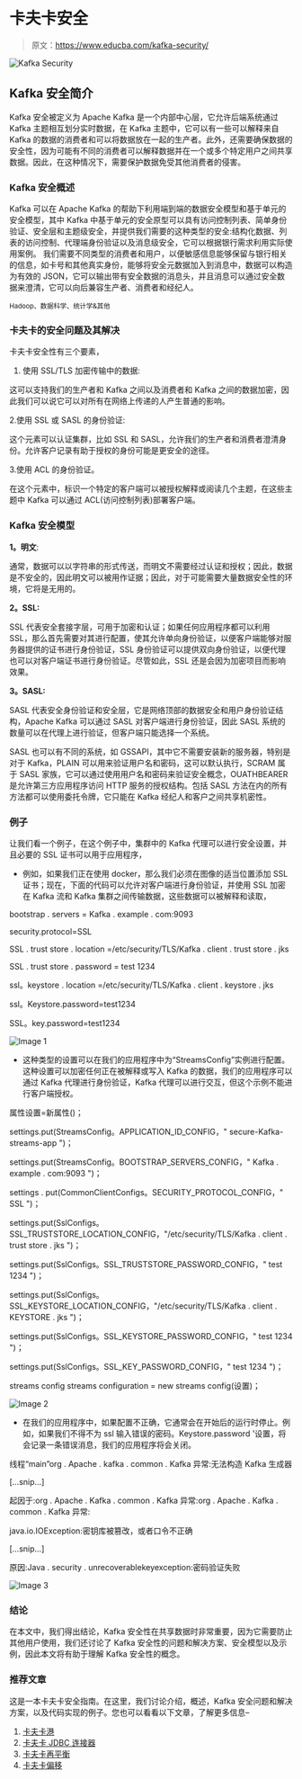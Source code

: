 # 卡夫卡安全

> 原文：<https://www.educba.com/kafka-security/>

![Kafka Security](img/59ffb4f6e33dd9450221316c8bd87c73.png)



## Kafka 安全简介

Kafka 安全被定义为 Apache Kafka 是一个内部中心层，它允许后端系统通过 Kafka 主题相互划分实时数据，在 Kafka 主题中，它可以有一些可以解释来自 Kafka 的数据的消费者和可以将数据放在一起的生产者。此外，还需要确保数据的安全性，因为可能有不同的消费者可以解释数据并在一个或多个特定用户之间共享数据。因此，在这种情况下，需要保护数据免受其他消费者的侵害。

### Kafka 安全概述

Kafka 可以在 Apache Kafka 的帮助下利用端到端的数据安全模型和基于单元的安全模型，其中 Kafka 中基于单元的安全原型可以具有访问控制列表、简单身份验证、安全层和主题级安全，并提供我们需要的这种类型的安全:结构化数据、列表的访问控制、代理端身份验证以及消息级安全，它可以根据银行需求利用实际使用案例。 我们需要不同类型的消费者和用户，以便敏感信息能够保留与银行相关的信息，如卡号和其他真实身份，能够将安全元数据加入到消息中，数据可以构造为有效的 JSON，它可以输出带有安全数据的消息头，并且消息可以通过安全数据来澄清，它可以向后兼容生产者、消费者和经纪人。

<small>Hadoop、数据科学、统计学&其他</small>

### 卡夫卡的安全问题及其解决

卡夫卡安全性有三个要素，

1.  使用 SSL/TLS 加密传输中的数据:

这可以支持我们的生产者和 Kafka 之间以及消费者和 Kafka 之间的数据加密，因此我们可以说它可以对所有在网络上传递的人产生普通的影响。

2.使用 SSL 或 SASL 的身份验证:

这个元素可以认证集群，比如 SSL 和 SASL，允许我们的生产者和消费者澄清身份。允许客户记录有助于授权的身份可能是更安全的途径。

3.使用 ACL 的身份验证。

在这个元素中，标识一个特定的客户端可以被授权解释或阅读几个主题，在这些主题中 Kafka 可以通过 ACL(访问控制列表)部署客户端。

### Kafka 安全模型

**1。明文**:

通常，数据可以以字符串的形式传送，而明文不需要经过认证和授权；因此，数据是不安全的，因此明文可以被用作证据；因此，对于可能需要大量数据安全性的环境，它将是无用的。

**2。SSL:**

SSL 代表安全套接字层，可用于加密和认证；如果任何应用程序都可以利用 SSL，那么首先需要对其进行配置，使其允许单向身份验证，以便客户端能够对服务器提供的证书进行身份验证，SSL 身份验证可以提供双向身份验证，以便代理也可以对客户端证书进行身份验证。尽管如此，SSL 还是会因为加密项目而影响效果。

**3。SASL:**

SASL 代表安全身份验证和安全层，它是网络顶部的数据安全和用户身份验证结构，Apache Kafka 可以通过 SASL 对客户端进行身份验证，因此 SASL 系统的数量可以在代理上进行验证，但客户端只能选择一个系统。

SASL 也可以有不同的系统，如 GSSAPI，其中它不需要安装新的服务器，特别是对于 Kafka，PLAIN 可以用来验证用户名和密码，这可以默认执行，SCRAM 属于 SASL 家族，它可以通过使用用户名和密码来验证安全概念，OUATHBEARER 是允许第三方应用程序访问 HTTP 服务的授权结构。包括 SASL 方法在内的所有方法都可以使用委托令牌，它只能在 Kafka 经纪人和客户之间共享机密性。

### 例子

让我们看一个例子，在这个例子中，集群中的 Kafka 代理可以进行安全设置，并且必要的 SSL 证书可以用于应用程序，

*   例如，如果我们正在使用 docker，那么我们必须在图像的适当位置添加 SSL 证书；现在，下面的代码可以允许对客户端进行身份验证，并使用 SSL 加密在 Kafka 流和 Kafka 集群之间传输数据，这些数据可以被解释和读取，

bootstrap . servers = Kafka . example . com:9093

security.protocol=SSL

SSL . trust store . location =/etc/security/TLS/Kafka . client . trust store . jks

SSL . trust store . password = test 1234

ssl。keystore . location =/etc/security/TLS/Kafka . client . keystore . jks

ssl。Keystore.password=test1234

SSL。key.password=test1234

![Image 1](img/47f9d9ec72e9464cb60679856dd08af5.png)



*   这种类型的设置可以在我们的应用程序中为“StreamsConfig”实例进行配置。这种设置可以加密任何正在被解释或写入 Kafka 的数据，我们的应用程序可以通过 Kafka 代理进行身份验证，Kafka 代理可以进行交互，但这个示例不能进行客户端授权。

属性设置=新属性()；

settings.put(StreamsConfig。APPLICATION_ID_CONFIG，" secure-Kafka-streams-app ")；

settings.put(StreamsConfig。BOOTSTRAP_SERVERS_CONFIG，" Kafka . example . com:9093 ")；

settings . put(CommonClientConfigs。SECURITY_PROTOCOL_CONFIG，" SSL ")；

settings.put(SslConfigs。SSL_TRUSTSTORE_LOCATION_CONFIG，"/etc/security/TLS/Kafka . client . trust store . jks ")；

settings.put(SslConfigs。SSL_TRUSTSTORE_PASSWORD_CONFIG，" test 1234 ")；

settings.put(SslConfigs。SSL_KEYSTORE_LOCATION_CONFIG，"/etc/security/TLS/Kafka . client . KEYSTORE . jks ")；

settings.put(SslConfigs。SSL_KEYSTORE_PASSWORD_CONFIG，" test 1234 ")；

settings.put(SslConfigs。SSL_KEY_PASSWORD_CONFIG，" test 1234 ")；

streams config streams configuration = new streams config(设置)；

![Image 2](img/9de871a491f9520abbb92c5bd9adbc0e.png)



*   在我们的应用程序中，如果配置不正确，它通常会在开始后的运行时停止。例如，如果我们不得不为 ssl 输入错误的密码。Keystore.password '设置，将会记录一条错误消息，我们的应用程序将会关闭。

线程“main”org . Apache . kafka . common . Kafka 异常:无法构造 Kafka 生成器

[…snip…]

起因于:org . Apache . Kafka . common . Kafka 异常:org . Apache . Kafka . common . Kafka 异常:

java.io.IOException:密钥库被篡改，或者口令不正确

[…snip…]

原因:Java . security . unrecoverablekeyexception:密码验证失败

![Image 3](img/8e33e16b1fb825249157ccaed433ac6b.png)



### 结论

在本文中，我们得出结论，Kafka 安全性在共享数据时非常重要，因为它需要防止其他用户使用，我们还讨论了 Kafka 安全性的问题和解决方案、安全模型以及示例，因此本文将有助于理解 Kafka 安全性的概念。

### 推荐文章

这是一本卡夫卡安全指南。在这里，我们讨论介绍，概述，Kafka 安全问题和解决方案，以及代码实现的例子。您也可以看看以下文章，了解更多信息–

1.  [卡夫卡港](https://www.educba.com/kafka-port/)
2.  [卡夫卡 JDBC 连接器](https://www.educba.com/kafka-jdbc-connector/)
3.  [卡夫卡再平衡](https://www.educba.com/kafka-rebalance/)
4.  [卡夫卡偏移](https://www.educba.com/kafka-offset/)





